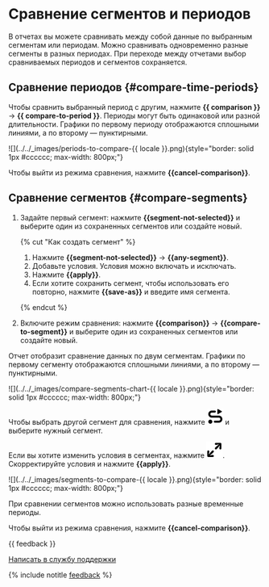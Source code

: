 # Сравнение сегментов и периодов

В отчетах вы можете сравнивать между собой данные по выбранным сегментам или периодам. Можно сравнивать одновременно разные сегменты в разных периодах. При переходе между отчетами выбор сравниваемых периодов и сегментов сохраняется. 

## Сравнение периодов {#compare-time-periods}

Чтобы сравнить выбранный период с другим, нажмите **{{ comparison }}** → **{{ compare-to-period }}**. Периоды могут быть одинаковой или разной длительности. Графики по первому периоду отображаются сплошными линиями, а по второму — пунктирными.

![](../../_images/periods-to-compare-{{ locale }}.png){style="border: solid 1px #cccccc; max-width: 800px;"}

Чтобы выйти из режима сравнения, нажмите **{{cancel-comparison}}**.

## Сравнение сегментов {#compare-segments}

1. Задайте первый сегмент: нажмите **{{segment-not-selected}}** и выберите один из сохраненных сегментов или создайте новый.

    {% cut "Как создать сегмент" %}
    
    1. Нажмите **{{segment-not-selected}}** → **{{any-segment}}**.
    1. Добавьте условия. Условия можно включать и исключать.
    1. Нажмите **{{apply}}**.
    1. Если хотите сохранить сегмент, чтобы использовать его повторно, нажмите **{{save-as}}** и введите имя сегмента.
    
    {% endcut %}

1. Включите режим сравнения: нажмите **{{comparison}}** → **{{compare-to-segment}}** и выберите один из сохраненных сегментов или создайте новый. 

Отчет отобразит сравнение данных по двум сегментам. Графики по первому сегменту отображаются сплошными линиями, а по второму — пунктирными.

![](../../_images/compare-segments-chart-{{ locale }}.png){style="border: solid 1px #cccccc; max-width: 800px;"}

Чтобы выбрать другой сегмент для сравнения, нажмите ![](../../_images/icon-change.svg) и выберите нужный сегмент. 

Если вы хотите изменить условия в сегментах, нажмите ![](../../_images/icon-wide.svg). Скорректируйте условия и нажмите **{{apply}}**.

![](../../_images/segments-to-compare-{{ locale }}.png){style="border: solid 1px #cccccc; max-width: 800px;"}

При сравнении сегментов можно использовать разные временные периоды.

Чтобы выйти из режима сравнения, нажмите **{{cancel-comparison}}**.

{{ feedback }}

<a href="../troubleshooting/feedback-new.html">
  <span class="button">Написать в службу поддержки</span>
</a>

{% include notitle [feedback](../_includes/feedback-button.md) %}
